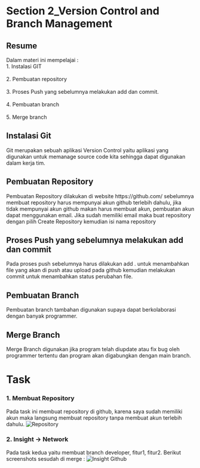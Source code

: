 # Section 2_Version Control and Branch Management
## Resume

Dalam materi ini mempelajai :
	<br>1. Instalasi GIT</br>
	<br>2. Pembuatan repository</br>
	<br>3. Proses Push yang sebelumnya melakukan add dan commit.</br>
	<br>4. Pembuatan branch</br>
	<br>5. Merge branch</br>
	
<h2>Instalasi Git</h2>
	Git merupakan sebuah aplikasi Version Control yaitu aplikasi yang digunakan untuk memanage source code kita sehingga dapat digunakan dalam kerja tim.

<h2>Pembuatan Repository</h2>
	Pembuatan Repository dilakukan di website https://github.com/ sebelumnya membuat repository harus mempunyai akun github terlebih dahulu, jika tidak mempunyai akun github makan harus membuat akun, pembuatan akun dapat menggunakan email. Jika sudah memiliki email maka buat repository dengan pilih Create Repository kemudian isi nama repository 
	
<h2>Proses Push yang sebelumnya melakukan add dan commit</h2>
	Pada proses push sebelumnya harus dilakukan add . untuk menambahkan file yang akan di push atau upload pada github kemudian melakukan commit untuk menambahkan status perubahan file.

<h2>Pembuatan Branch</h2>
    Pembuatan branch tambahan digunakan supaya dapat berkolaborasi dengan banyak programmer.

<h2>Merge Branch</h2>
    Merge Branch digunakan jika program telah diupdate atau fix bug oleh programmer tertentu dan program akan digabungkan dengan main branch.

# Task
### 1. Membuat Repository
Pada task ini membuat repository di github, karena saya sudah memiliki akun maka langsung membuat repository tanpa membuat akun terlebih dahulu.
   ![Repository](https://user-images.githubusercontent.com/30452406/155072121-1d4419db-d790-4807-bdfd-7d4dd2128b33.png)
### 2. Insight -> Network
Pada task kedua yaitu membuat branch developer, fitur1, fitur2. Berikut screenshots sesudah di merge :
![Insight Github](https://user-images.githubusercontent.com/30452406/155072469-5eebc8d2-a6ab-46bd-b2af-8d37590e34d8.png)
